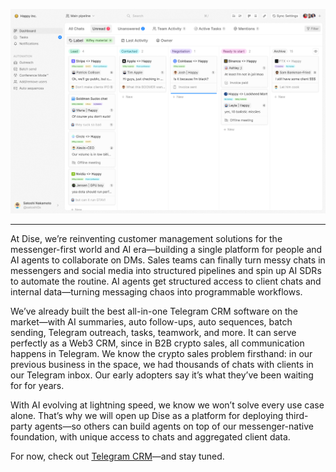 [<img src="dashboard_new.png" alt="Dise Telegram CRM" />](https://www.trydise.com/)

---

At Dise, we’re reinventing customer management solutions for the messenger-first world and AI era—building a single platform for people and AI agents to collaborate on DMs. Sales teams can finally turn messy chats in messengers and social media into structured pipelines and spin up AI SDRs to automate the routine. AI agents get structured access to client chats and internal data—turning messaging chaos into programmable workflows.

We’ve already built the best all-in-one Telegram CRM software on the market—with AI summaries, auto follow-ups, auto sequences, batch sending, Telegram outreach, tasks, teamwork, and more. It can serve perfectly as a Web3 CRM, since in B2B crypto sales, all communication happens in Telegram. We know the crypto sales problem firsthand: in our previous business in the space, we had thousands of chats with clients in our Telegram inbox. Our early adopters say it’s what they’ve been waiting for for years.

With AI evolving at lightning speed, we know we won’t solve every use case alone. That’s why we will open up Dise as a platform for deploying third-party agents—so others can build agents on top of our messenger-native foundation, with unique access to chats and aggregated client data.

For now, check out [Telegram CRM](https://www.trydise.com/)—and stay tuned.
